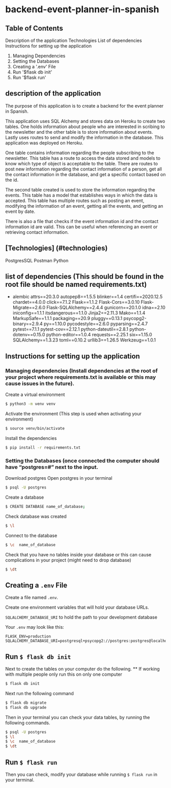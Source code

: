 # backend-event-planner-in-spanish
## Table of Contents 
Description of the application
Technologies 
List of dependencies
Instructions for setting up the application
  1. Managing Dependencies
  2. Setting the Databases
  3. Creating a '.env' File
  4. Run '$flask db init'
  5. Run '$flask run'



## description of the application
The purpose of this application is to create a backend for the event planner in Spanish. 


This application uses SQL Alchemy and stores data on Heroku to create two tables. One holds information about people who are interested in scribing to the newsletter and the other table is to store information about events. Lastly uses routes to send and modify the information in the database. This application was deployed on Heroku. 


One table contains information regarding the people subscribing to the newsletter. This table  has a route to access the data stored and models to know which type of object is acceptable to the table. There are routes to post new information regarding the contact information of a person, get all the contact information in the database, and get a specific contact based on the id.  

The second table created is used to store the information regarding the events. This table has a model that establishes ways in which the data is accepted. This table has multiple routes such as posting an event, modifying the information of an event, getting all the events, and getting an event by date.  

There is also a file that checks if the event information id and the contact information id are valid. This can be useful when referencing an event or retrieving contact information.  

## [Technologies] (#technologies) 

PostgresSQL
Postman
Python

## list of dependencies (This should be found in the root file should be named requirements.txt)
- alembic
attrs==20.3.0
autopep8==1.5.5
blinker==1.4
certifi==2020.12.5
chardet==4.0.0
click==7.1.2
Flask==1.1.2
Flask-Cors==3.0.10
Flask-Migrate==2.6.0
Flask-SQLAlchemy==2.4.4
gunicorn==20.1.0
idna==2.10
iniconfig==1.1.1
itsdangerous==1.1.0
Jinja2==2.11.3
Mako==1.1.4
MarkupSafe==1.1.1
packaging==20.9
pluggy==0.13.1
psycopg2-binary==2.9.4
py==1.10.0
pycodestyle==2.6.0
pyparsing==2.4.7
pytest==7.1.1
pytest-cov==2.12.1
python-dateutil==2.8.1
python-dotenv==0.15.0
python-editor==1.0.4
requests==2.25.1
six==1.15.0
SQLAlchemy==1.3.23
toml==0.10.2
urllib3==1.26.5
Werkzeug==1.0.1


## Instructions for setting up the application
### Managing dependencies (Install dependencies at the root of your project where requirements.txt is available or this may cause issues in the future).

Create a virtual environment 
```bash
$ python3 -m venv venv
```

Activate the environment (This step is used when activating your environment) 
```bash
$ source venv/bin/activate 
```
Install the dependencies 
```bash
$ pip install -r requirements.txt
```
### Setting the Databases (once connected the computer should have “postgres=#” next to the input.
Download postgres
Open postgres in your terminal 
```bash
$ psql -U postgres
```
Create a database
```bash
$ CREATE DATABASE name_of_database;
```
Check database was created 
```bash
$ \l
```
Connect to the database 
```bash
$ \c  name_of_database
```
Check that you have no tables inside your database or this can cause complications in your project (might need to drop database) 
```bash
$ \dt
```
## Creating a `.env` File
Create a file named `.env`.

Create one environment variables that will hold your database URLs.

`SQLALCHEMY_DATABASE_URI` to hold the path to your development database


Your `.env` may look like this:

```
FLASK_ENV=production
SQLALCHEMY_DATABASE_URI=postgresql+psycopg2://postgres:postgres@localhost:5432/task_list_api_development
```

## Run `$ flask db init`

Next to create the tables on your computer do the following. 
** If working with multiple people only run this on only one computer 
```bash
$ flask db init
```
Next run the following command 
```bash
$ flask db migrate
$ flask db upgrade
```
Then in your terminal you can check your data tables, by running the following commands. 
```bash
$ psql -U postgres
$ \l
$ \c  name_of_database
$ \dt
```

## Run `$ flask run`

Then you can check, modify your database while running `$ flask run` in your terminal.

